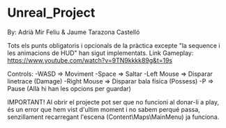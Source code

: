 # Unreal_Project
By: Adrià Mir Feliu & Jaume Tarazona Castelló

Tots els punts obligatoris i opcionals de la pràctica excepte "la sequence i les animacions de HUD" han sigut implementats.
Link Gameplay: https://www.youtube.com/watch?v=9TN9kkkk89g&t=19s

Controls:
-WASD => Moviment
-Space => Saltar
-Left Mouse => Disparar linetrace (Damage)
-Right Mouse => Disparar bala física (Possess)
-P => Pause (Allà hi han les opcions per guardar)

IMPORTANT! Al obrir el projecte pot ser que no funcioni al donar-li a play, és un error que hem vist d'ultim moment i no sabem perqué passa, senzillament recarregant l'escena (Content\Maps\MainMenu) ja funciona.
